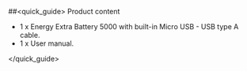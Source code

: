 ##<quick_guide> Product content
- 1 x Energy Extra Battery 5000 with built-in Micro USB - USB type A cable.
- 1 x User manual.


</quick_guide>
